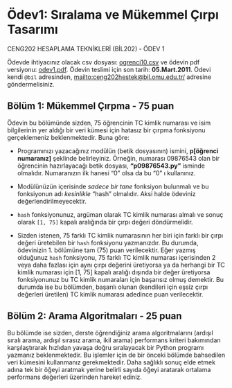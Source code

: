 # Ödev1: Sıralama ve Mükemmel Çırpı Tasarımı

CENG202 HESAPLAMA TEKNİKLERİ (BİL202) - ÖDEV 1

Ödevde ihtiyacınız olacak csv dosyası: [ogrenci10.csv](ogrenci10.csv) ve ödevin
pdf versiyonu: [odev1.pdf](odev1.pdf). Ödevin teslimi için son tarih:
**05.Mart.2011**. Ödevi kendi `@bil` adresinden,
<mailto:ceng202hestek@bil.omu.edu.tr/> adresine göndermelisiniz.

## Bölüm 1: Mükemmel Çırpma - 75 puan

Ödevin bu bölümünde sizden, 75 öğrencinin TC kimlik numarası ve isim
bilgilerinin yer aldığı bir veri kümesi için hatasız bir çırpma fonksiyonu
gerçeklemeniz beklenmektedir. Buna göre:

- Programınızı yazacağınız modülün (betik dosyasının) ismini, **p[öğrenci numaranız]**
şeklinde belirleyiniz. Örneğin, numarası 09876543 olan bir öğrencinin
hazırlayacağı betik dosyası, **“p09876543.py”** isminde olmalıdır. Numaranızın ilk
hanesi “0” olsa da bu “0” ı kullanınız.

- Modülünüzün içerisinde *sadece bir tane* fonksiyon bulunmalı ve bu fonksiyonun adı
*kesinlikle* “hash” olmalıdır. Aksi halde ödeviniz değerlendirilmeyecektir.

- `hash` fonksiyonunuz, argüman olarak TC kimlik numarası almalı ve sonuç olarak
`[1, 75]` kapalı aralığında bir çırpı değeri döndürmelidir.

- Sizden istenen, 75 farklı TC kimlik numarasının her biri için farklı bir çırpı
değeri üretebilen bir `hash` fonksiyonu yazmanızdır. Bu durumda, ödevinizin 1.
bölümüne tam (75) puan verilecektir. Eğer yazmış olduğunuz `hash` fonksiyonu, 75
farklı TC kimlik numarası içerisinden 2 veya daha fazlası için aynı çırpı
değerini üretiyorsa ya da herhangi bir TC kimlik numarası için [1, 75] kapalı
aralığı dışında bir değer üretiyorsa fonksiyonunuz bu TC kimlik numaraları için
başarısız olmuş demektir. Bu durumda ise bu bölümden, başarılı olunan (kendileri
için eşsiz çırpı değerleri üretilen) TC kimlik numarası adedince puan
verilecektir.

## Bölüm 2: Arama Algoritmaları - 25 puan

Bu bölümde ise sizden, derste öğrendiğiniz arama algoritmalarını (ardışıl sıralı
arama, ardışıl sırasız arama, ikil arama) performans kriteri bakımından
karşılaştırarak hızlıdan yavaşa doğru sıralayacak bir Python programı yazmanız
beklenmektedir. Bu işlemler için de bir önceki bölümde bahsedilen veri kümesini
kullanmanız gerekmektedir. Daha sağlıklı sonuç elde etmek adına tek bir öğeyi
aratmak yerine belirli sayıda öğeyi aratarak ortalama performans değerleri
üzerinden hareket ediniz.

